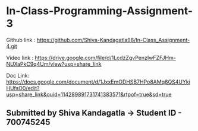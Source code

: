# In-Class-Programming-Assignment-3

Github link : https://github.com/Shiva-Kandagatla98/In-Class_Assignment-4.git

Video link :  https://drive.google.com/file/d/1LcdzZgvPenzIwFZFJHm-NUXaPkC9q4Um/view?usp=share_link

Doc Link: https://docs.google.com/document/d/1JxxEmODHSB7HPo8AMq8QS4UYkiHUfsO0/edit?usp=share_link&ouid=114289891731741383571&rtpof=true&sd=true

## Submitted by Shiva Kandagatla -> Student ID - 700745245